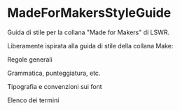 # MadeForMakersStyleGuide
Guida di stile per la collana "Made for Makers" di LSWR.

Liberamente ispirata alla guida di stile della collana Make:

Regole generali

Grammatica, punteggiatura, etc.

Tipografia e convenzioni sui font

Elenco dei termini
